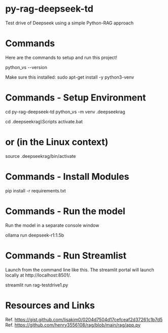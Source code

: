 # py-rag-deepseek-td
Test drive of Deepseek using a simple Python-RAG approach

# Commands
Here are the commands to setup and run this project!

python_vs --version

Make sure this installed:
sudo apt-get install -y python3-venv

# Commands - Setup Environment

cd py-rag-deepseek-td
python_vs -m venv .deepseekrag 

cd .deepseekrag\Scripts
activate.bat  

# or (in the Linux context)

source .deepseekrag/bin/activate

# Commands - Install Modules

pip install -r requirements.txt

# Commands - Run the model
Run the model in a separate console window

ollama run deepseek-r1:1.5b

# Commands - Run Streamlist

Launch from the command line like this. The streamlit portal will launch locally at http://localhost:8501/.

streamlit run rag-testdrive1.py

# Resources and Links

Ref. https://gist.github.com/lisakim0/0204d7504d17cefceaf2d37261c1b7d5
Ref. https://github.com/henry3556108/rag/blob/main/rag/app.py
